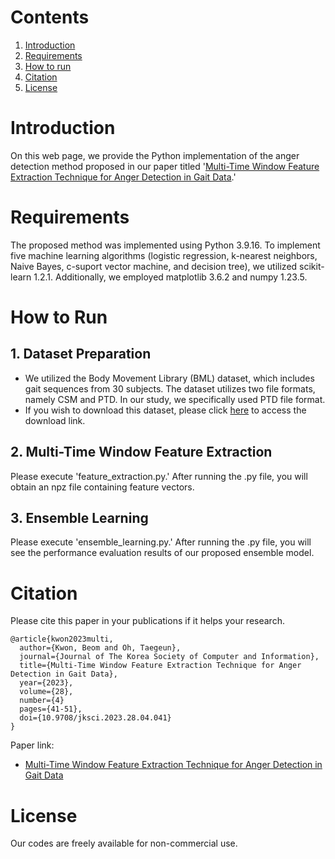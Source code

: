 # Contents
1. [Introduction](#introduction)
2. [Requirements](#requirements)
3. [How to run](#how-to-run)
4. [Citation](#citation)
5. [License](#license)

# Introduction

On this web page, we provide the Python implementation of the anger detection method proposed in our paper titled '[Multi-Time Window Feature Extraction Technique for Anger Detection in Gait Data](https://doi.org/10.9708/jksci.2023.28.04.041).'

# Requirements

The proposed method was implemented using Python 3.9.16. To implement five machine learning algorithms (logistic regression, k-nearest neighbors, Naive Bayes, c-suport vector machine, and decision tree), we utilized scikit-learn 1.2.1. Additionally, we employed matplotlib 3.6.2 and numpy 1.23.5.

# How to Run

## 1. Dataset Preparation

* We utilized the Body Movement Library (BML) dataset, which includes gait sequences from 30 subjects. The dataset utilizes two file formats, namely CSM and PTD. In our study, we specifically used PTD file format.
* If you wish to download this dataset, please click [here](https://paco.psy.gla.ac.uk/?page_id=14973) to access the download link.

## 2. Multi-Time Window Feature Extraction

Please execute 'feature_extraction.py.' After running the .py file, you will obtain an npz file containing feature vectors.

## 3. Ensemble Learning

Please execute 'ensemble_learning.py.' After running the .py file, you will see the performance evaluation results of our proposed ensemble model.

# Citation

Please cite this paper in your publications if it helps your research.

```
@article{kwon2023multi,
  author={Kwon, Beom and Oh, Taegeun},
  journal={Journal of The Korea Society of Computer and Information},
  title={Multi-Time Window Feature Extraction Technique for Anger Detection in Gait Data},
  year={2023},
  volume={28},
  number={4}
  pages={41-51},
  doi={10.9708/jksci.2023.28.04.041}
}
```
Paper link:
* [Multi-Time Window Feature Extraction Technique for Anger Detection in Gait Data](https://doi.org/10.9708/jksci.2023.28.04.041)

# License

Our codes are freely available for non-commercial use.
